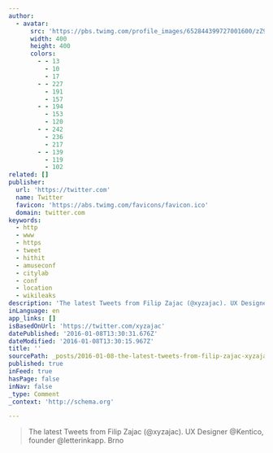 ```yaml
---
author:
  - avatar:
      src: 'https://pbs.twimg.com/profile_images/652844399727001600/zZ9gkWz__400x400.jpg'
      width: 400
      height: 400
      colors:
        - - 13
          - 10
          - 17
        - - 227
          - 191
          - 157
        - - 194
          - 153
          - 120
        - - 242
          - 236
          - 217
        - - 139
          - 119
          - 102
related: []
publisher:
  url: 'https://twitter.com'
  name: Twitter
  favicon: 'https://abs.twimg.com/favicons/favicon.ico'
  domain: twitter.com
keywords:
  - http
  - www
  - https
  - tweet
  - hithit
  - amuseconf
  - citylab
  - conf
  - location
  - wikileaks
description: 'The latest Tweets from Filip Zajac (@xyzajac). UX Designer @Kentico, founder @letterinkapp. Brno'
inLanguage: en
app_links: []
isBasedOnUrl: 'https://twitter.com/xyzajac'
datePublished: '2016-01-08T13:30:31.676Z'
dateModified: '2016-01-08T13:30:15.967Z'
title: ''
sourcePath: _posts/2016-01-08-the-latest-tweets-from-filip-zajac-xyzajac-ux-designer.md
published: true
inFeed: true
hasPage: false
inNav: false
_type: Comment
_context: 'http://schema.org'

---
```

> The latest Tweets from Filip Zajac &lpar;&commat;xyzajac&rpar;&period; UX Designer &commat;Kentico&comma; founder &commat;letterinkapp&period; Brno